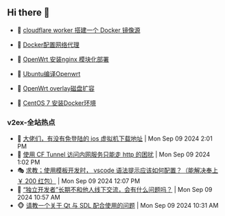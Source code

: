 ## Hi there 👋

<!--
**dkyg666/dkyg666** is a ✨ _special_ ✨ repository because its `README.md` (this file) appears on your GitHub profile.

Here are some ideas to get you started:

- 🔭 I’m currently working on ...
- 🌱 I’m currently learning ...
- 👯 I’m looking to collaborate on ...
- 🤔 I’m looking for help with ...
- 💬 Ask me about ...
- 📫 How to reach me: ...
- 😄 Pronouns: ...
- ⚡ Fun fact: ...
-->

<!-- BLOG-POST-LIST:START -->
- 🦩 [cloudflare worker 搭建一个 Docker 镜像源](http://blog.1996099.xyz/archives/cloudflare-worker-da-jian-yi-ge-docker-jing-xiang-zhan) 

- 🚦 [Docker配置网络代理](http://blog.1996099.xyz/archives/dockerpei-zhi-wang-luo-dai-li) 

- 🫶 [OpenWrt 安装nginx 模块化部署](http://blog.1996099.xyz/archives/openwrt-an-zhuang-nginx-mo-kuai-hua-bu-shu) 

- 🦄 [Ubuntu编译Openwrt](http://blog.1996099.xyz/archives/ubuntuzi-bian-yi-openwrt) 

- 🐻 [OpenWrt overlay磁盘扩容](http://blog.1996099.xyz/archives/openwrt-overlay) 

- 🤖 [CentOS 7 安装Docker环境](http://blog.1996099.xyz/archives/centos-docker) 
<!-- BLOG-POST-LIST:END -->

### v2ex-全站热点
<!-- v2ex:START -->
- 🥸 [大佬们，有没有免登陆的 ios 虚拟机下载地址](https://www.v2ex.com/t/1071439#reply0) | Mon Sep 09 2024 2:01 PM
- 🤗 [使用 CF Tunnel 访问内网服务只能走 http 的困扰](https://www.v2ex.com/t/1071432#reply7) | Mon Sep 09 2024 1:02 PM
- 🎭 [求教；使用模板开发时， vscode 语法提示应该如何配置？（能解决奉上￥ 200 红包）](https://www.v2ex.com/t/1071423#reply3) | Mon Sep 09 2024 12:07 PM
- 🥷 [“独立开发者”长期不和他人线下交流，会有什么问题吗？](https://www.v2ex.com/t/1071413#reply14) | Mon Sep 09 2024 10:57 AM
- 🐵 [请教一个关于 Qt 与 SDL 配合使用的问题](https://www.v2ex.com/t/1071404#reply3) | Mon Sep 09 2024 10:31 AM<!-- v2ex:END -->

